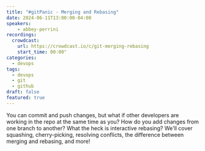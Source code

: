 ```yaml
---
title: "#gitPanic - Merging and Rebasing"
date: 2024-06-11T13:00:00-04:00
speakers:
    - abbey-perrini
recordings:
  crowdcast:
    url: https://crowdcast.io/c/git-merging-rebasing
    start_time: 00:00"
categories:
  - devops
tags:
  - devops
  - git
  - github
draft: false
featured: true
---
```


You can commit and push changes, but what if other developers are working in the repo at the same time as you? How do you add changes from one branch to another? What the heck is interactive rebasing? We'll cover squashing, cherry-picking, resolving conflicts, the difference between merging and rebasing, and more!